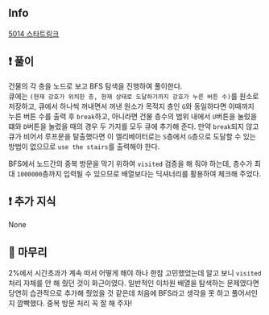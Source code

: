 ## Info
<a href="https://www.acmicpc.net/problem/5014" rel="nofollow">5014 스타트링크</a>

## ❗ 풀이
건물의 각 층을 노드로 보고 BFS 탐색을 진행하여 풀이한다.  
큐에는 `(현재 강호가 위치한 층, 현재 상태로 도달하기까지 강호가 누른 버튼 수)`를 원소로 저장하고, 큐에서 하나씩 꺼내면서 꺼낸 원소가 목적지 층인 `G`와 동일하다면 이때까지 누른 버튼 수를 출력 후 `break`하고, 아니라면 건물 층수의 범위 내에서 `U`버튼을 눌렀을 떄와 `D`버튼을 눌렀을 때의 경우 두 가지를 모두 큐에 추가해 준다. 만약 `break`되지 않고 큐가 비어서 루프문을 탈출했다면 이 엘리베이터로는 `S`층에서 `G`층으로 도달할 수 있는 방법이 없으므로 `use the stairs`를 출력해야 한다.  
  
BFS에서 노드간의 중복 방문을 막기 위하여 `visited` 검증을 해 줘야 하는데, 층수가 최대 `1000000`층까지 입력될 수 있으므로 배열보다는 딕셔너리를 활용하여 체크해 주었다.

## ❗ 추가 지식
None

## 🙂 마무리
2%에서 시간초과가 계속 떠서 어떻게 해야 하나 한참 고민했었는데 알고 보니 `visited` 처리 자체를 안 해 줬던 것이 화근이였다. 일반적인 이차원 배열을 탐색하는 문제였다면 당연히 습관적으로 추가해 줬었을 것 같은데 처음에 BFS라고 생각을 못 하고 풀어서인지 깜빡했다. 중복 방문 처리 꼭 잘 해 주자!
